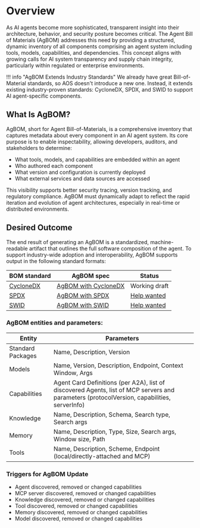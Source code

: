 # Overview

As AI agents become more sophisticated, transparent insight into their architecture, behavior, and security posture becomes critical. The Agent Bill of Materials (AgBOM) addresses this need by providing a structured, dynamic inventory of all components comprising an agent system including tools, models, capabilities, and dependencies. This concept aligns with growing calls for AI system transparency and supply chain integrity, particularly within regulated or enterprise environments.

!!! info "AgBOM Extends Industry Standards"
    We already have great Bill-of-Material standards, so AOS doesn't introduce a new one. Instead, it extends existing industry-proven standards: CycloneDX, SPDX, and SWID to support AI agent-specific components.

## What Is AgBOM?
AgBOM, short for Agent Bill-of-Materials, is a comprehensive inventory that captures metadata about every component in an AI agent system. Its core purpose is to enable inspectability, allowing developers, auditors, and stakeholders to determine:
- What tools, models, and capabilities are embedded within an agent
- Who authored each component
- What version and configuration is currently deployed
- What external services and data sources are accessed

This visibility supports better security tracing, version tracking, and regulatory compliance. AgBOM must dynamically adapt to reflect the rapid iteration and evolution of agent architectures, especially in real-time or distributed environments.

## Desired Outcome
The end result of generating an AgBOM is a standardized, machine-readable artifact that outlines the full software composition of the agent.
To support industry-wide adoption and interoperability, AgBOM supports output in the following standard formats:

| BOM standard | AgBOM spec | Status |
|--|--|--|
| [CycloneDX](https://cyclonedx.org/) | [AgBOM with CycloneDX](./extend_cyclonedx.md) | Working draft |
| [SPDX](https://spdx.dev/) | [AgBOM with SPDX](./extend_spdx.md) | [Help wanted](https://github.com/zenitysec/AOS/issues/20) |
| [SWID](https://csrc.nist.gov/Projects/Software-Identification-SWID) | [AgBOM with SWID](./extend_swid.md) | [Help wanted](https://github.com/zenitysec/AOS/issues/21) |

### AgBOM entities and parameters:

| Entity | Parameters |
|--|--|
| Standard Packages | Name, Description, Version |
| Models | Name, Version, Description, Endpoint, Context Window, Args |
| Capabilities | Agent Card Definitions (per A2A), list of discovered Agents, list of MCP servers and parameters (protocolVersion, capabilities, serverInfo)  |
| Knowledge | Name, Description, Schema, Search type, Search args  |
| Memory | Name, Description, Type, Size, Search args, Window size, Path |
| Tools | Name, Description, Scheme, Endpoint (local/directly-attached and MCP) |

### Triggers for AgBOM Update

- Agent discovered, removed or changed capabilities
- MCP server discovered, removed or changed capabilities
- Knowledge discovered, removed or changed capabilities
- Tool discovered, removed or changed capabilities
- Memory discovered, removed or changed capabilities
- Model discovered, removed or changed capabilities
